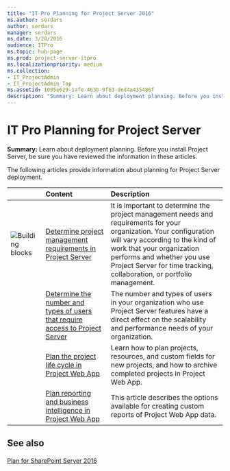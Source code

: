 ```yaml
---
title: "IT Pro Planning for Project Server 2016"
ms.author: serdars
author: serdars
manager: serdars
ms.date: 3/28/2016
audience: ITPro
ms.topic: hub-page
ms.prod: project-server-itpro
ms.localizationpriority: medium
ms.collection:
- IT_ProjectAdmin
- IT_ProjectAdmin_Top
ms.assetid: 1095e629-1afe-463b-9f63-ded4a435486f
description: "Summary: Learn about deployment planning. Before you install Project Server 2016, be sure you have reviewed the information in these articles."
---
```


# IT Pro Planning for Project Server
 
 **Summary:** Learn about deployment planning. Before you install Project Server, be sure you have reviewed the information in these articles.
  
The following articles provide information about planning for Project Server deployment.
  
||**Content**|**Description**|
|:-----|:-----|:-----|
|![Building blocks](images/mod_icon_buildingblock_M.png)|[Determine project management requirements in Project Server](determine-project-management-requirements-in-project-server-2016.md) <br/> |It is important to determine the project management needs and requirements for your organization. Your configuration will vary according to the kind of work that your organization performs and whether you use Project Server for time tracking, collaboration, or portfolio management.  <br/> |
||[Determine the number and types of users that require access to Project Server](determine-the-number-and-types-of-users-that-require-access-to-project-server-20.md) <br/> |The number and types of users in your organization who use Project Server features have a direct effect on the scalability and performance needs of your organization.  <br/> |
||[Plan the project life cycle in Project Web App](plan-the-project-life-cycle-in-project-web-app.md) <br/> |Learn how to plan projects, resources, and custom fields for new projects, and how to archive completed projects in Project Web App.  <br/> |
||[Plan reporting and business intelligence in Project Web App](plan-reporting-and-business-intelligence-in-project-web-app.md) <br/> |This article describes the options available for creating custom reports of Project Web App data.  <br/> |
   
## See also

#### 

[Plan for SharePoint Server 2016](/SharePoint/getting-started)